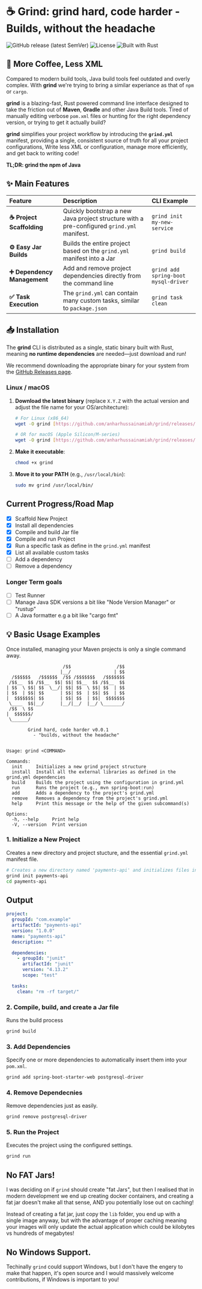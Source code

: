 # ☕ Grind: grind hard, code harder - Builds, without the headache

![GitHub release (latest SemVer)](https://img.shields.io/github/v/release/anharhussainmiah/grind?style=for-the-badge&logo=github&label=Latest%20Release)
![License](https://img.shields.io/badge/License-MIT-blue.svg?style=for-the-badge)
![Built with Rust](https://img.shields.io/badge/Built%20with-Rust-orange?style=for-the-badge&logo=rust)

## 🚀 More Coffee, Less XML

Compared to modern build tools, Java build tools feel outdated and overly complex. With **grind** we're trying to bring a similar experiance as that of `npm` or `cargo`.

**grind** is a blazing-fast, Rust powered command line interface designed to take the friction out of **Maven**, **Gradle** and other Java Build tools. Tired of manually editing verbose `pom.xml` files or hunting for the right dependency version, or trying to get it actually build?

**grind** simplifies your project workflow by introducing the **`grind.yml`** manifest, providing a single, consistent source of truth for all your project configurations, Write less XML or configuration, manage more efficiently, and get back to writing code!

**TL;DR: grind the npm of Java**

## ✨ Main Features

| Feature                      | Description                                                                                | CLI Example                          |
| :--------------------------- | :----------------------------------------------------------------------------------------- | :----------------------------------- |
| **☕ Project Scaffolding**   | Quickly bootstrap a new Java project structure with a pre-configured `grind.yml` manifest. | `grind init my-new-service`          |
| **⚙️ Easy Jar Builds**       | Builds the entire project based on the `grind.yml` manifest into a Jar                     | `grind build`                        |
| **➕ Dependency Management** | Add and remove project dependencies directly from the command line                         | `grind add spring-boot mysql-driver` |
| **✅ Task Execution**        | The `grind.yml` can contain many custom tasks, similar to `package.json`                   | `grind task clean`                   |

## 📥 Installation

The **grind** CLI is distributed as a single, static binary built with Rust, meaning **no runtime dependencies** are needed—just download and run!

We recommend downloading the appropriate binary for your system from the [GitHub Releases page](https://github.com/anharhussainmiah/grind/releases/latest).

### Linux / macOS

1.  **Download the latest binary** (replace `X.Y.Z` with the actual version and adjust the file name for your OS/architecture):

    ```bash
    # For Linux (x86_64)
    wget -O grind [https://github.com/anharhussainamiah/grind/releases/download/vX.Y.Z/cfe-x86_64-unknown-linux-gnu](https://github.com/YOUR_GITHUB_USERNAME/cfe/releases/download/vX.Y.Z/cfe-x86_64-unknown-linux-gnu)

    # OR for macOS (Apple Silicon/M-series)
    wget -O grind [https://github.com/anharhussainamiah/grind/releases/download/vX.Y.Z/cfe-aarch64-apple-darwin](https://github.com/YOUR_GITHUB_USERNAME/cfe/releases/download/vX.Y.Z/cfe-aarch64-apple-darwin)
    ```

2.  **Make it executable**:
    ```bash
    chmod +x grind
    ```
3.  **Move it to your PATH** (e.g., `/usr/local/bin`):
    ```bash
    sudo mv grind /usr/local/bin/
    ```

## Current Progress/Road Map

- [x] Scaffold New Project
- [x] Install all dependencies
- [x] Compile and build Jar file
- [x] Compile and run Project
- [x] Run a specific task as define in the `grind.yml` manifest
- [x] List all available custom tasks
- [ ] Add a dependency
- [ ] Remove a dependency

### Longer Term goals

- [ ] Test Runner
- [ ] Manage Java SDK versions a bit like "Node Version Manager" or "rustup"
- [ ] A Java formatter e.g a bit like "cargo fmt"

## 💡 Basic Usage Examples

Once installed, managing your Maven projects is only a single command away.

```shell
                     /$$                 /$$
                    |__/                | $$
  /$$$$$$   /$$$$$$  /$$ /$$$$$$$   /$$$$$$$
 /$$__  $$ /$$__  $$| $$| $$__  $$ /$$__  $$
| $$  \ $$| $$  \__/| $$| $$  \ $$| $$  | $$
| $$  | $$| $$      | $$| $$  | $$| $$  | $$
|  $$$$$$$| $$      | $$| $$  | $$|  $$$$$$$
 \____  $$|__/      |__/|__/  |__/ \_______/
 /$$  \ $$
|  $$$$$$/
 \______/

        Grind hard, code harder v0.0.1
          - "builds, without the headache"


Usage: grind <COMMAND>

Commands:
  init     Initializes a new grind project structure
  install  Install all the external libraries as defined in the grind.yml dependencies
  build    Builds the project using the configuration in grind.yml
  run      Runs the project (e.g., mvn spring-boot:run)
  add      Adds a dependency to the project's grind.yml
  remove   Removes a dependency from the project's grind.yml
  help     Print this message or the help of the given subcommand(s)

Options:
  -h, --help     Print help
  -V, --version  Print version
```

### 1. Initialize a New Project

Creates a new directory and project stucture, and the essential `grind.yml` manifest file.

```bash
# Creates a new directory named 'payments-api' and initializes files inside it
grind init payments-api
cd payments-api
```

## Output

```YAML
project:
  groupId: "com.example"
  artifactId: "payments-api"
  version: "1.0.0"
  name: "payments-api"
  description: ""

  dependencies:
    - groupId: "junit"
      artifactId: "junit"
      version: "4.13.2"
      scope: "test"

  tasks:
    clean: "rm -rf target/"
```

### 2. Compile, build, and create a Jar file

Runs the build process

```bash
grind build
```

### 3. Add Dependencies

Specify one or more dependencies to automatically insert them into your `pom.xml`.

```bash
grind add spring-boot-starter-web postgresql-driver
```

### 4. Remove Dependecnies

Remove dependencies just as easily.

```bash
grind remove postgresql-driver
```

### 5. Run the Project

Executes the project using the configured settings.

```bash
grind run
```

## No FAT Jars!

I was deciding on if `grind` should create "fat Jars", but then I realised that in modern development we end up creating docker containers, and creating a fat jar doesn't make all that sense, AND you potentially lose out on caching!

Instead of creating a fat jar, just copy the `lib` folder, you end up with a single image anyway, but with the advantage of proper caching meaning your images will only update the actual application which could be kilobytes vs hundreds of megabytes!

## No Windows Support.

Techinally `grind` could support Windows, but I don't have the engery to make that happen, it's open source and I would massively welcome contributions, if Windows is important to you!

